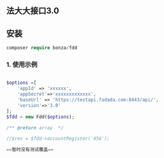 
## 法大大接口3.0

## 安装

```php
composer require bonza/fdd
```

### 1. 使用示例

```php

$options =[
    'appId' => 'xxxxxx',
    'appSecret'=>'xxxxxxxxxxxxx',
    'baseUrl' => 'https://testapi.fadada.com:8443/api/',
    'version'=>'3.0'
];
$fdd = new Fdd($options);

/** @return array  */

//$res = $fdd->accountRegister('456');

==暂时没有测试覆盖==

```

